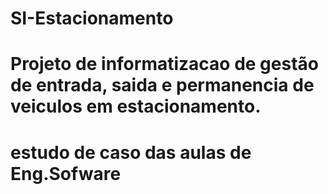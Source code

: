 # SI-Estacionamento
# Projeto de informatizacao de gestão de entrada, saida e permanencia de veiculos em estacionamento.
# estudo de caso das aulas de Eng.Sofware
